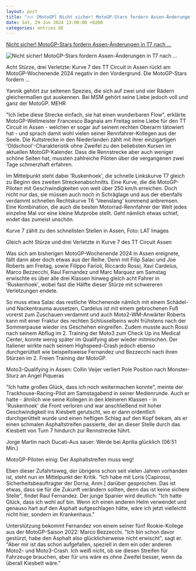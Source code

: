 ```yaml
---
layout: post
title: "🔥🔥 [MotoGP] Nicht sicher! MotoGP-Stars fordern Assen-Änderungen in T7 nach ..."
date: Sat, 29 Jun 2024 13:00:00 +0200
categories: entries DE
---
```

[Nicht sicher! MotoGP-Stars fordern Assen-Änderungen in T7 nach ...](https://www.motorsport-magazin.com/motogp/news-289409-nicht-sicher-motogp-stars-fordern-assen-aenderungen-in-t7-nach-sturzfestival/)

![Nicht sicher! MotoGP-Stars fordern Assen-Änderungen in T7 nach ...](https://images.motorsport-magazin.com/images/1200/570/q_80/s_fb/1077882.jpg)

Acht Stürze, drei Verletzte: Kurve 7 des TT Circuit in Assen rückt am MotoGP-Wochenende 2024 negativ in den Vordergrund. Die MotoGP-Stars fordern ...

Yannik gehört zur seltenen Spezies, die sich auf zwei und vier Rädern gleichermaßen gut auskennen. Bei MSM gehört seine Liebe jedoch voll und ganz der MotoGP. MEHR

"Ich liebe diese Strecke einfach, sie hat einen wunderbaren Flow", erklärte MotoGP-Weltmeister Francesco Bagnaia am Freitag seine Liebe für den TT Circuit in Assen - welchen er sogar auf seinem rechten Oberarm tätowiert hat - und sprach damit wohl vielen seiner Rennfahrer-Kollegen aus der Seele. Die Kultstrecke in den Niederlanden zählt mit ihrer einzigartigen 'Oldschool'-Charakteristik ohne Zweifel zu den beliebsten Kursen im aktuellen MotoGP-Kalender. Dass die Rennstrecke aber auch weniger schöne Seiten hat, mussten zahlreiche Piloten über die vergangenen zwei Tage schmerzhaft erfahren.

Im Mittelpunkt steht dabei 'Ruskenhoek', die schnelle Linkskurve T7 gleich zu Beginn des zweiten Streckenabschnitts. Eine Kurve, die die MotoGP-Piloten mit Geschwindigkeiten von weit über 250 km/h erreichen. Doch nicht nur das, sie müssen auch noch in Schräglage und aus der ebenfalls verdammt schnellen Rechtskurve T6 'Veenslang' kommend anbremsen. Eine Kombination, die auch die besten Motorrad-Rennfahrer der Welt jedes einzelne Mal vor eine kleine Mutprobe stellt. Geht nämlich etwas schief, endet das zumeist unschön.

Kurve 7 zählt zu den schnellsten Stellen in Assen, Foto: LAT Images

Gleich acht Stürze und drei Verletzte in Kurve 7 des TT Circuit Assen

Was sich am bisherigen MotoGP-Wochenende 2024 in Assen ereignete, fällt dann aber doch etwas aus der Reihe. Denn mit Filip Salac und Joe Roberts am Freitag, sowie Filippo Farioli, Riccardo Rossi, Xavi Cardelus, Marco Bezzecchi, Raul Fernandez und Marc Marquez am Samstag erwischte es über alle drei Klassen hinweg gleich acht Fahrer in 'Ruskenhoek', wobei fast die Hälfte dieser Stürze mit schwereren Verletzungen endete.

So muss etwa Salac das restliche Wochenende nämlich mit einem Schädel- und Nackentrauma aussetzen, Cardelus ist mit einem gebrochenen Fuß vorerst zum Zuschauen verdammt und auch Moto2-WM-Anwärter Roberts kann mit einer Fraktur des rechten Schlüsselbeins wohl frühstens nach der Sommerpause wieder ins Geschehen eingreifen. Zudem musste auch Rossi nach seinem Abflug im 2. Training der Moto3 zum Check Up ins Medical Center, konnte wenig später im Qualifying aber wieder mitmischen. Der Italiener wirkte nach seinem Highspeed-Crash jedoch ebenso durchgerüttelt wie beispeilsweise Fernandez und Bezzecchi nach ihren Stürzen im 2. Freien Training der MotoGP.

Moto3-Qualifying in Assen: Collin Veijer verliert Pole Position nach Monster-Sturz an Angel Piqueras

"Ich hatte großes Glück, dass ich noch weitermachen konnte", meinte der Trackhouse-Racing-Pilot am Samstagabend in seiner Medienrunde. Auch er hatte - ähnlich wie seine Kollegen in den kleineren Klassen - in 'Ruskenhoek' die Front verloren und war anschließend mit hoher Geschwindigkeit ins Kiesbett gerutscht, wo er dann ordentlich durchgerüttelt wurde und einen heftigen Schlag auf den Kopf bekam, als er einen schmalen Asphaltstreifen passierte, der an dieser Stelle durch das Kiesbett von Turn 7 hindurch zur Rennstrecke führt.

Jorge Martin nach Ducati-Aus sauer: Werde bei Aprilia glücklich (06:51 Min.)

MotoGP-Piloten einig: Der Asphaltstreifen muss weg!

Eben dieser Zufahrtsweg, der übrigens schon seit vielen Jahren vorhanden ist, steht nun im Mittelpunkt der Kritik. "Ich habe mit Loris [Capirossi, Sicherheitsbeauftragter der Dorna, Anm.] darüber gesprochen. Das ist etwas, dass sie für die Zukunft verändern sollten, denn das ist keine sichere Stelle", findet Raul Fernandez. Der junge Spanier wird deutlich: "Ich hatte Glück, dass ich wohl auf bin. Wenn ich einen anderen Helm verwendet und genauso hart auf den Asphalt aufgeschlagen hätte, wäre ich jetzt vielleicht nicht hier, sondern im Krankenhaus."

Unterstützung bekommt Fernandez von einem seiner fünf Rookie-Kollege aus der MotoGP-Saison 2022: Marco Bezzecchi. "Ich bin schon davor gestürzt, habe den Asphalt also glücklicherweise nicht erwischt", sagt er. "Aber mir ist das schon aufgefallen, speziell in dem ein oder anderen Moto2- und Moto3-Crash. Ich weiß nicht, ob sie diesen Streifen für Fahrzeuge brauchen, aber für uns wäre es ohne Zweifel besser, wenn da überall Kiesbett wäre."

